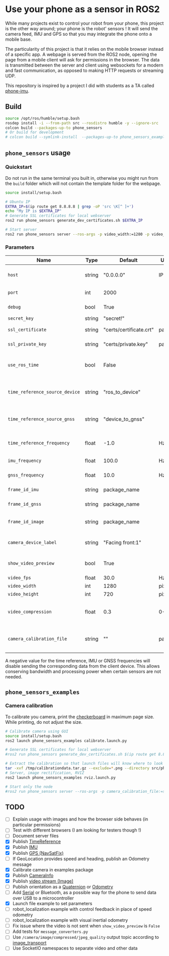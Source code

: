 # Use your phone as a sensor in ROS2

While many projects exist to control your robot from your phone, this project is the other way around; your phone is the robot' sensors ! It will send the camera feed, IMU and GPS so that you may integrate the phone onto a mobile base.

The particularity of this project is that it relies on the mobile browser instead of a specific app. A webpage is served from the ROS2 node, opening the page from a mobile client will ask for permissions in the browser. The data is transmitted between the server and client using websockets for a modern and fast communication, as opposed to making HTTP requests or streaming UDP.

This repository is inspired by a project I did with students as a TA called [phone-imu](https://github.com/vtalpaert/phone-imu).

## Build

```bash
source /opt/ros/humble/setup.bash
rosdep install -i --from-path src --rosdistro humble -y --ignore-src
colcon build --packages-up-to phone_sensors
# Or build for development
# colcon build --symlink-install  --packages-up-to phone_sensors_examples --event-handlers console_direct+
```

## `phone_sensors` usage

### Quickstart

Do not run in the same terminal you built in, otherwise you might run from the `build` folder which will not contain the template folder for the webpage.

```bash
source install/setup.bash

# Ubuntu IP
EXTRA_IP=$(ip route get 8.8.8.8 | grep -oP 'src \K[^ ]+')
echo "My IP is $EXTRA_IP"
# Generate SSL certificates for local webserver 
ros2 run phone_sensors generate_dev_certificates.sh $EXTRA_IP

# Start server
ros2 run phone_sensors server --ros-args -p video_width:=1280 -p video_height:=720
```

### Parameters

| Name                           | Type   | Default          | Unit   | Description                                                  |
| ------------------------------ | ------ | ---------------- | ------ | ------------------------------------------------------------ |
| `host`                         | string | "0.0.0.0"        | IP     | Use `0.0.0.0` to accept connections outside of localhost     |
| `port`                         | int    | 2000             |        | The port where the server listens on                         |
| `debug`                        | bool   | True             |        | Use Flask in debug mode                                      |
| `secret_key`                   | string | "secret!"        |        | Flask SECRET_KEY                                             |
| `ssl_certificate`              | string | "certs/certificate.crt" | path | Path to public SSL certificate                          |
| `ssl_private_key`              | string | "certs/private.key" | path | Path to private SSL key                                     |
| `use_ros_time`                 | bool   | False            |        | Use ROS time instead of device time for message timestamps   |
| `time_reference_source_device` | string | "ros_to_device"  |        | Source identifier for device TimeReference messages          |
| `time_reference_source_gnss`   | string | "device_to_gnss" |        | Source identifier for GNSS TimeReference messages            |
| `time_reference_frequency`     | float  | -1.0             | Hz     | Rate to emit TimeReference data                              |
| `imu_frequency`                | float  | 100.0            | Hz     | Rate to emit IMU data                                        |
| `gnss_frequency`               | float  | 10.0             | Hz     | Rate to emit GNSS data                                       |
| `frame_id_imu`                 | string | package_name     |        | Frame ID for IMU messages                                    |
| `frame_id_gnss`                | string | package_name     |        | Frame ID for GNSS messages                                   |
| `frame_id_image`               | string | package_name     |        | Frame ID for camera image messages                           |
| `camera_device_label`          | string | "Facing front:1" |        | Label to identify which camera to use                        |
| `show_video_preview`           | bool   | True             |        | Show video preview on client device                          |
| `video_fps`                    | float  | 30.0             | Hz     | Video frame rate                                             |
| `video_width`                  | int    | 1280             | pixels | Video frame width                                            |
| `video_height`                 | int    | 720              | pixels | Video frame height                                           |
| `video_compression`            | float  | 0.3              | 0-1    | JPEG compression quality (0=max compression, 1=best quality) |
| `camera_calibration_file`      | string | ""               | path   | Path to camera calibration YAML file (output from camera_calibration) |

A negative value for the time reference, IMU or GNSS frequencies will disable sending the corresponding data from the client device. This allows conserving bandwidth and processing power when certain sensors are not needed.

## `phone_sensors_examples`

### Camera calibration

To calibrate you camera, print the [checkerboard](src/phone_sensors_examples/config/calib.io_checker_297x210_8x11_20.pdf) in maximum page size. While printing, do not adjust the size.

```bash
# Calibrate camera using GUI
source install/setup.bash
ros2 launch phone_sensors_examples calibrate.launch.py

# Generate SSL certificates for local webserver 
#ros2 run phone_sensors generate_dev_certificates.sh $(ip route get 8.8.8.8 | grep -oP 'src \K[^ ]+')

# Extract the calibration so that launch files will know where to look
tar -xvf /tmp/calibrationdata.tar.gz --exclude=*.png --directory src/phone_sensors_examples/config/
# Server, image rectification, RVIZ
ros2 launch phone_sensors_examples rviz.launch.py

# Start only the node
#ros2 run phone_sensors server --ros-args -p camera_calibration_file:=src/phone_sensors_examples/config/ost.yaml
```

## TODO

- [ ] Explain usage with images and how the browser side behaves (in particular permissions)
- [ ] Test with different browsers (I am looking for testers though !)
- [ ] Document server files
- [x] Publish [TimeReference](https://docs.ros2.org/foxy/api/sensor_msgs/msg/TimeReference.html)
- [x] Publish [IMU](https://docs.ros2.org/foxy/api/sensor_msgs/msg/Imu.html)
- [x] Publish [GPS (NavSatFix)](https://docs.ros2.org/foxy/api/sensor_msgs/msg/NavSatFix.html)
- [ ] If GeoLocation provides speed and heading, publish an Odometry message
- [x] Calibrate camera in examples package
- [x] Publish [CameraInfo](https://docs.ros2.org/foxy/api/sensor_msgs/msg/CameraInfo.html)
- [x] Publish [video stream (Image)](https://docs.ros2.org/foxy/api/sensor_msgs/msg/Image.html)
- [ ] Publish orientation as a [Quaternion](http://docs.ros.org/en/api/geometry_msgs/html/msg/Quaternion.html) or [Odometry](http://docs.ros.org/en/api/nav_msgs/html/msg/Odometry.html)
- [ ] Add [Serial](https://developer.mozilla.org/en-US/docs/Web/API/Web_Serial_API) or Bluetooth, as a possible way for the phone to send data over USB to a microcontroller
- [x] Launch file example to set parameters
- [ ] robot_localization example with control feedback in place of speed odometry
- [ ] robot_localization example with visual inertial odometry
- [ ] Fix issue where the video is not sent when `show_video_preview` is `False`
- [ ] Add tests for `message_converters.py`
- [ ] Use `/camera/image/compressed/jpeg_quality` output topic according to [image_transport](https://wiki.ros.org/image_transport)
- [ ] Use SocketIO namespaces to separate video and other data
